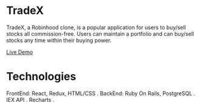 # TradeX
 TradeX, a Robinhood clone, is a popular application for users to buy/sell stocks all commission-free. Users can maintain a portfolio and can buy/sell stocks any time within their buying power.
 
 [Live Demo](https://trade--x.herokuapp.com/#/)
 
 
# Technologies
  FrontEnd: React, Redux, HTML/CSS . 
  BackEnd: Ruby On Rails, PostgreSQL . 
  IEX API . 
  Recharts . 
  

  
